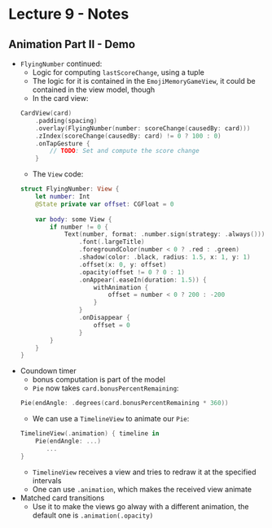  # Lecture 9 - Notes

 ## Animation Part II - Demo

 - `FlyingNumber` continued:
   - Logic for computing `lastScoreChange`, using a tuple
   - The logic for it is contained in the `EmojiMemoryGameView`, it could be contained in the view model, though
   - In the card view:
   ```swift
   CardView(card)
       .padding(spacing)
       .overlay(FlyingNumber(number: scoreChange(causedBy: card)))
       .zIndex(scoreChange(causedBy: card) != 0 ? 100 : 0)
       .onTapGesture {
           // TODO: Set and compute the score change
       }
   ```
   - The `View` code:
   ```swift
   struct FlyingNumber: View {
       let number: Int
       @State private var offset: CGFloat = 0
       
       var body: some View {
           if number != 0 {
               Text(number, format: .number.sign(strategy: .always()))
                   .font(.largeTitle)
                   .foregroundColor(number < 0 ? .red : .green)
                   .shadow(color: .black, radius: 1.5, x: 1, y: 1)
                   .offset(x: 0, y: offset)
                   .opacity(offset != 0 ? 0 : 1)
                   .onAppear(.easeIn(duration: 1.5)) {
                       withAnimation {
                           offset = number < 0 ? 200 : -200
                       }
                   }
                   .onDisappear {
                       offset = 0
                   }
           }
       }
   }
   ```
 - Coundown timer
   - bonus computation is part of the model
   - `Pie` now takes `card.bonusPercentRemaining`:
   ```swift
   Pie(endAngle: .degrees(card.bonusPercentRemaining * 360))
   ```
   - We can use a `TimelineView` to animate our `Pie`:
   ```swift
   TimelineView(.animation) { timeline in
       Pie(endAngle: ...)
          ...
   }
   ```
   - `TimelineView` receives a view and tries to redraw it at the specified intervals
   - One can use `.animation`, which makes the received view animate
 - Matched card transitions
   - Use it to make the views go alway with a different animation, the default one is `.animation(.opacity)`

